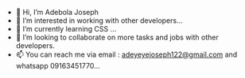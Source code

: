 - 👋 Hi, I’m Adebola Joseph
- 👀 I’m interested in working with other developers...
- 🌱 I’m currently learning CSS ...
- 💞️ I’m looking to collaborate on more tasks and jobs with other developers.
- 📫 You can reach me via  email : adeyeyejoseph122@gmail.com and whatsapp 09163451770...

<!---
adebolajoseph/adebolajoseph is a ✨ special ✨ repository because its `README.md` (this file) appears on your GitHub profile.
You can click the Preview link to take a look at your changes.
--->
